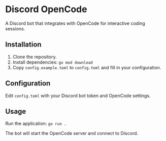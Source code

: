 # Discord OpenCode

A Discord bot that integrates with OpenCode for interactive coding sessions.

## Installation

1. Clone the repository.
2. Install dependencies: `go mod download`
3. Copy `config.example.toml` to `config.toml` and fill in your configuration.

## Configuration

Edit `config.toml` with your Discord bot token and OpenCode settings.

## Usage

Run the application: `go run .`

The bot will start the OpenCode server and connect to Discord.